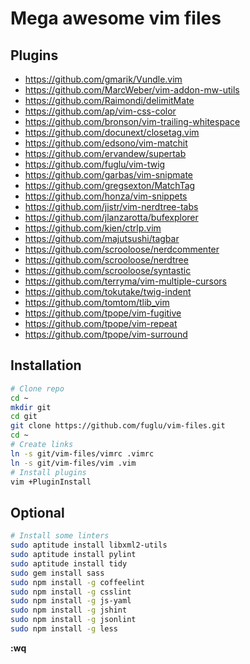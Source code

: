 Mega awesome vim files
======================

Plugins
-------

* https://github.com/gmarik/Vundle.vim
* https://github.com/MarcWeber/vim-addon-mw-utils
* https://github.com/Raimondi/delimitMate
* https://github.com/ap/vim-css-color
* https://github.com/bronson/vim-trailing-whitespace
* https://github.com/docunext/closetag.vim
* https://github.com/edsono/vim-matchit
* https://github.com/ervandew/supertab
* https://github.com/fuglu/vim-twig
* https://github.com/garbas/vim-snipmate
* https://github.com/gregsexton/MatchTag
* https://github.com/honza/vim-snippets
* https://github.com/jistr/vim-nerdtree-tabs
* https://github.com/jlanzarotta/bufexplorer
* https://github.com/kien/ctrlp.vim
* https://github.com/majutsushi/tagbar
* https://github.com/scrooloose/nerdcommenter
* https://github.com/scrooloose/nerdtree
* https://github.com/scrooloose/syntastic
* https://github.com/terryma/vim-multiple-cursors
* https://github.com/tokutake/twig-indent
* https://github.com/tomtom/tlib_vim
* https://github.com/tpope/vim-fugitive
* https://github.com/tpope/vim-repeat
* https://github.com/tpope/vim-surround



Installation
------------

```sh
# Clone repo
cd ~
mkdir git
cd git
git clone https://github.com/fuglu/vim-files.git
cd ~
# Create links
ln -s git/vim-files/vimrc .vimrc
ln -s git/vim-files/vim .vim
# Install plugins
vim +PluginInstall
```



Optional
--------

```sh
# Install some linters
sudo aptitude install libxml2-utils
sudo aptitude install pylint
sudo aptitude install tidy
sudo gem install sass
sudo npm install -g coffeelint
sudo npm install -g csslint
sudo npm install -g js-yaml
sudo npm install -g jshint
sudo npm install -g jsonlint
sudo npm install -g less
```


**:wq**
